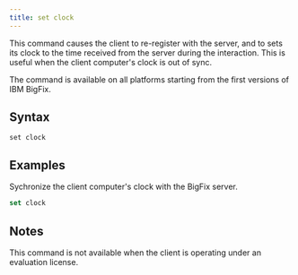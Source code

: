 ```yaml
---
title: set clock
---
```


This command causes the client to re-register with the server, and to sets its
clock to the time received from the server during the interaction. This is
useful when the client computer's clock is out of sync.

The command is available on all platforms starting from the first versions of IBM BigFix.

## Syntax

    set clock

## Examples

Sychronize the client computer's clock with the BigFix server.

```actionscript
set clock
```

## Notes

This command is not available when the client is operating under an evaluation
license.
